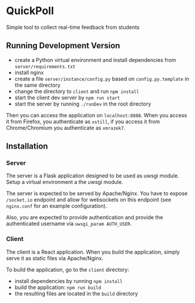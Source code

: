 # QuickPoll

Simple tool to collect real-time feedback from students

## Running Development Version

- create a Python virtual environment and install dependencies from
  `server/requirements.txt`
- install nginx
- create a file `server/instance/config.py` based on `config.py.template` in the
  same directory
- change the directory to `client` and run `npm install`
- start the client dev server by `npm run start`
- start the server by running `./runDev` in the root directory

Then you can access the application on `localhost:8888`. When you access it from
Firefox, you authenticate as `xstill`, if you access it from Chrome/Chromium you
authenticate as `xmrazek7`.

## Installation

### Server

The server is a Flask application designed to be used as uwsgi module. Setup a
virtual environment a the uwsgi module.

The server is expected to be served by Apache/Nginx. You have to expose
`/socket.io` endpoint and allow for websockets on this endpoint (see
`nginx.conf` for an example configuration).

Also, you are expected to provide authentication and provide the authenticated
username via `uwsgi_param AUTH_USER`.

### Client

The client is a React application. When you build the application, simply serve
it as static files via Apache/Nginx.

To build the application, go to the `client` directory:

- install dependencies by running `npm install`
- build the application: `npm run build`
- the resulting files are located in the `build` directory